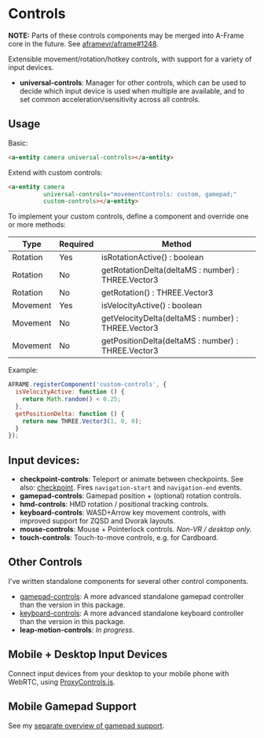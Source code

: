 # Controls

**NOTE:** Parts of these controls components may be merged into A-Frame core in the future. See [aframevr/aframe#1248](https://github.com/aframevr/aframe/pull/1248).

Extensible movement/rotation/hotkey controls, with support for a variety of input devices.

- **universal-controls**: Manager for other controls, which can be used to decide which input device is used when multiple are available, and to set common acceleration/sensitivity across all controls.

## Usage

Basic:

```html
<a-entity camera universal-controls></a-entity>
```

Extend with custom controls:

```html
<a-entity camera
          universal-controls="movementControls: custom, gamepad;"
          custom-controls></a-entity>
```

To implement your custom controls, define a component and override one or more methods:

| Type     | Required | Method |
|----------|----------|--------|
| Rotation | Yes      | isRotationActive() : boolean |
| Rotation | No       | getRotationDelta(deltaMS : number) : THREE.Vector3 |
| Rotation | No       | getRotation() : THREE.Vector3 |
| Movement | Yes      | isVelocityActive() : boolean |
| Movement | No       | getVelocityDelta(deltaMS : number) : THREE.Vector3 |
| Movement | No       | getPositionDelta(deltaMS : number) : THREE.Vector3 |

Example:

```js
AFRAME.registerComponent('custom-controls', {
  isVelocityActive: function () {
    return Math.random() < 0.25;
  },
  getPositionDelta: function () {
    return new THREE.Vector3(1, 0, 0);
  }
});
```

## Input devices:

- **checkpoint-controls**: Teleport or animate between checkpoints. See also: [checkpoint](/src/misc/checkpoint.js). Fires `navigation-start` and `navigation-end` events.
- **gamepad-controls**: Gamepad position + (optional) rotation controls.
- **hmd-controls**: HMD rotation / positional tracking controls.
- **keyboard-controls**: WASD+Arrow key movement controls, with improved support for ZQSD and Dvorak layouts.
- **mouse-controls**: Mouse + Pointerlock controls. *Non-VR / desktop only.*
- **touch-controls**: Touch-to-move controls, e.g. for Cardboard.

## Other Controls

I've written standalone components for several other control components.

- [gamepad-controls](https://github.com/donmccurdy/aframe-gamepad-controls): A more advanced standalone gamepad controller than the version in this package.
- [keyboard-controls](https://github.com/donmccurdy/aframe-keyboard-controls): A more advanced standalone keyboard controller than the version in this package.
- **leap-motion-controls**: *In progress.*

## Mobile + Desktop Input Devices

Connect input devices from your desktop to your mobile phone with WebRTC, using [ProxyControls.js](https://proxy-controls.donmccurdy.com).

## Mobile Gamepad Support

See my [separate overview of gamepad support](https://gist.github.com/donmccurdy/cf336a8b88ba0f10991d4aab936cc28b).
